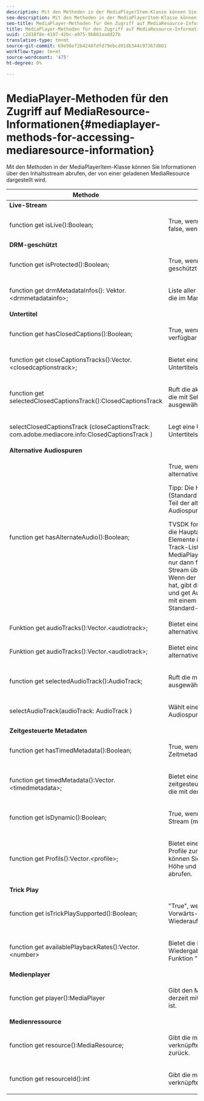 ```yaml
---
description: Mit den Methoden in der MediaPlayerItem-Klasse können Sie Informationen über den Inhaltsstream abrufen, der von einer geladenen MediaResource dargestellt wird.
seo-description: Mit den Methoden in der MediaPlayerItem-Klasse können Sie Informationen über den Inhaltsstream abrufen, der von einer geladenen MediaResource dargestellt wird.
seo-title: MediaPlayer-Methoden für den Zugriff auf MediaResource-Informationen
title: MediaPlayer-Methoden für den Zugriff auf MediaResource-Informationen
uuid: c2d18f8e-4107-42bc-a975-9b881aadd27b
translation-type: tm+mt
source-git-commit: b9e98ef2b4246fdfd79ebcd91db344c97367d661
workflow-type: tm+mt
source-wordcount: '475'
ht-degree: 0%

---
```



# MediaPlayer-Methoden für den Zugriff auf MediaResource-Informationen{#mediaplayer-methods-for-accessing-mediaresource-information}

Mit den Methoden in der MediaPlayerItem-Klasse können Sie Informationen über den Inhaltsstream abrufen, der von einer geladenen MediaResource dargestellt wird.

<table frame="all" colsep="1" rowsep="1" id="table_77B55D506FE24326A03D97AA087231FF"> 
 <thead> 
  <tr rowsep="1"> 
   <th colname="2" class="entry"> Methode </th> 
   <th colname="3" class="entry"> Beschreibung </th> 
  </tr> 
 </thead>
 <tbody> 
  <tr rowsep="1"> 
   <td colname="1"> <b>Live-Stream  </b> </td> 
   <td colname="2"> </td>
  </tr> 
  <tr rowsep="1"> 
   <td colname="2"> <span class="codeph"> function get isLive():Boolean;  </span> </td> 
   <td colname="3"> <p>True, wenn der Stream live ist; false, wenn es VOD ist. </p> </td> 
  </tr> 
  <tr rowsep="1"> 
   <td colname="1"> <b>DRM-geschützt</b> </td> 
   <td colname="2"> </td>
  </tr> 
  <tr rowsep="1"> 
   <td colname="2"> <span class="codeph"> function get isProtected():Boolean;  </span> </td> 
   <td colname="3"> <p>True, wenn der Stream DRM-geschützt ist. </p> </td> 
  </tr> 
  <tr rowsep="1"> 
   <td colname="2"> <span class="codeph"> function get drmMetadataInfos(): Vektor.&lt;drmmetadatainfo&gt;;  </span> </td> 
   <td colname="3"> <p>Liste aller DRM-Metadatenobjekte, die im Manifest gefunden werden. </p> </td> 
  </tr> 
  <tr rowsep="1"> 
   <td colname="1"> <b>Untertitel</b> </td> 
   <td colname="2"> </td>
  </tr> 
  <tr rowsep="1"> 
   <td colname="2"> <span class="codeph"> function get hasClosedCaptions():Boolean;  </span> </td> 
   <td colname="3"> <p>True, wenn Untertitel-Tracks verfügbar sind. </p> </td> 
  </tr> 
  <tr rowsep="1"> 
   <td colname="2"> <span class="codeph"> function get closeCaptionsTracks():Vector.&lt;closedcaptionstrack&gt;;  </span> </td> 
   <td colname="3"> <p>Bietet eine Liste der verfügbaren Untertitelspuren. </p> </td> 
  </tr> 
  <tr rowsep="1"> 
   <td colname="2"> <span class="codeph"> function get selectedClosedCaptionsTrack():ClosedCaptionsTrack  </span> </td> 
   <td colname="3"> <p>Ruft die aktuelle Untertitelspur ab, die mit <span class="codeph"> SelectClosedCaptionsTrack </span> ausgewählt wurde. </p> </td> 
  </tr> 
  <tr rowsep="1"> 
   <td colname="2"> <span class="codeph"> selectClosedCaptionsTrack (closeCaptionsTrack: com.adobe.mediacore.info:ClosedCaptionsTrack )  </span> </td> 
   <td colname="3"> <p>Legt eine Untertitelspur als aktuelle Untertitelspur fest. </p> </td> 
  </tr> 
  <tr rowsep="1"> 
   <td colname="1"> <b>Alternative Audiospuren  </b> </td> 
   <td colname="2"> </td>
  </tr> 
  <tr rowsep="1"> 
   <td colname="2"> <span class="codeph"> function get hasAlternateAudio():Boolean;  </span> </td> 
   <td colname="3"> <p>True, wenn der Stream über alternative Audiospuren verfügt. </p> <p>Tipp:  Die Haupt- (Standard-)Audiospur ist ebenfalls Teil der alternativen Liste der Audiospur. </p> <p>TVSDK for Desktop HLS betrachtet die Hauptaudiospur als eines der Elemente in der alternativen Audio-Track-Liste. Aus diesem Grund gibt <span class="codeph"> MediaPlayerItem.hasAlternateAudio </span> nur dann false zurück, wenn der Stream überhaupt kein Audio hat. Wenn der Inhalt nur eine Audiospur hat, gibt diese Methode true zurück und <span class="codeph"> get AudioTracks </span> gibt eine Liste mit einem einzelnen Element (die Standard-Audiospur) zurück. </p> </td> 
  </tr> 
  <tr rowsep="1"> 
   <td colname="2"> <span class="codeph"> Funktion get audioTracks():Vector.&lt;audiotrack&gt;;  </span> </td> 
   <td colname="3"> Bietet eine Liste der verfügbaren alternativen Audiospuren. </td> 
  </tr> 
  <tr rowsep="1"> 
   <td colname="2"> <span class="codeph"> Funktion get audioTracks():Vector.&lt;audiotrack&gt;;  </span> </td> 
   <td colname="3"> <p>Bietet eine Liste der verfügbaren alternativen Audiospuren. </p> </td> 
  </tr> 
  <tr rowsep="1"> 
   <td colname="2"> <span class="codeph"> function get selectedAudioTrack():AudioTrack;  </span> </td> 
   <td colname="3"> <p>Ruft die mit <span class="codeph"> selectAudioTrack </span> ausgewählte Audiospur ab. </p> </td> 
  </tr> 
  <tr rowsep="1"> 
   <td colname="2"> <span class="codeph"> selectAudioTrack(audioTrack: AudioTrack )  </span> </td> 
   <td colname="3"> <p>Wählt eine Audiospur als aktuelle Audiospur aus. </p> </td> 
  </tr> 
  <tr rowsep="1"> 
   <td colname="1"> <b>Zeitgesteuerte Metadaten</b> </td> 
   <td colname="2"> </td>
  </tr> 
  <tr rowsep="1"> 
   <td colname="2"> <span class="codeph"> function get hasTimedMetadata():Boolean;  </span> </td> 
   <td colname="3"> <p>True, wenn dem Stream Zeitmetadaten zugeordnet sind. </p> </td> 
  </tr> 
  <tr rowsep="1"> 
   <td colname="2"> <span class="codeph"> function get timedMetadata():Vector.&lt;timedmetadata&gt;;  </span> </td> 
   <td colname="3"> <p>Bietet eine Liste der zeitgesteuerten Metadatenobjekte, die mit dem Stream verknüpft sind. </p> </td> 
  </tr> 
  <tr rowsep="1"> 
   <td colname="2"> <span class="codeph"> function get isDynamic():Boolean;  </span> </td> 
   <td colname="3"> <p>True, wenn der Stream ein MBR-Stream (multiple bit rate) ist. </p> </td> 
  </tr> 
  <tr rowsep="1"> 
   <td colname="2"> <span class="codeph"> function get Profils():Vector.&lt;profile&gt;;  </span> </td> 
   <td colname="3"> <p>Bietet eine Liste der zugehörigen Profile zur Bitrate. Für jedes Profil können Sie die Bitrate sowie die Höhe und Breite des Profils abrufen. </p> </td> 
  </tr> 
  <tr rowsep="1"> 
   <td colname="1"> <b>Trick Play  </b> </td> 
   <td colname="2"> </td>
  </tr> 
  <tr rowsep="1"> 
   <td colname="2"> <span class="codeph"> function get isTrickPlaySupported():Boolean;  </span> </td> 
   <td colname="3"> <p>"True", wenn der Player schnelle Vorwärts-, Zurückspulen- und Wiederaufnahme unterstützt. </p> </td> 
  </tr> 
  <tr rowsep="1"> 
   <td colname="2"> <span class="codeph"> function get availablePlaybackRates():Vector.&lt;number&gt; </span> </td> 
   <td colname="3"> <p>Bietet die Liste der verfügbaren Wiedergaberaten im Kontext der Funktion "Trick-play". </p> </td> 
  </tr> 
  <tr rowsep="1"> 
   <td colname="1"> <b>Medienplayer  </b> </td> 
   <td colname="2"> </td>
  </tr> 
  <tr rowsep="1"> 
   <td colname="2"> <span class="codeph"> function get player():MediaPlayer  </span> </td> 
   <td colname="3"> <p>Gibt den Medienplayer zurück, der derzeit mit diesem Player verknüpft ist. </p> </td> 
  </tr> 
  <tr rowsep="1"> 
   <td colname="1"> <b>Medienressource</b> </td> 
   <td colname="2"> </td>
  </tr> 
  <tr rowsep="1"> 
   <td colname="2"> <span class="codeph"> function get resource():MediaResource;  </span> </td> 
   <td colname="3"> <p>Gibt die mit diesem Element verknüpfte Medienressource zurück. </p> </td> 
  </tr> 
  <tr rowsep="0"> 
   <td colname="2"> <span class="codeph"> function get resourceId():int  </span> </td> 
   <td colname="3"> <p>Gibt die mit diesem Element verknüpfte Medienkennung zurück. </p> </td> 
  </tr> 
 </tbody> 
</table>


